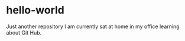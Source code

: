 # hello-world
Just another repository
I am currently sat at home in my office learning about Git Hub.
